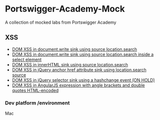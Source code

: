 # Portswigger-Academy-Mock
A collection of mocked labs from Portswigger Academy

## XSS
- [DOM XSS in document.write sink using source location.search](https://github.com/p-cap/Portswigger-Academy-Mock/tree/main/XSS/1)
- [DOM XSS in document.write sink using source location.search inside a select element](https://github.com/p-cap/Portswigger-Academy-Mock/tree/main/XSS/2)
- [DOM XSS in innerHTML sink using source location.search](https://github.com/p-cap/Portswigger-Academy-Mock/tree/main/XSS/3)
- [DOM XSS in jQuery anchor href attribute sink using location.search source](https://github.com/p-cap/Portswigger-Academy-Mock/tree/main/XSS/4)
- [DOM XSS in jQuery selector sink using a hashchange event (ON HOLD)](https://github.com/p-cap/Portswigger-Academy-Mock/tree/main/XSS/5)
- [DOM XSS in AngularJS expression with angle brackets and double quotes HTML-encoded](https://github.com/p-cap/Portswigger-Academy-Mock/tree/main/XSS/6)

### Dev platform /environment
Mac
